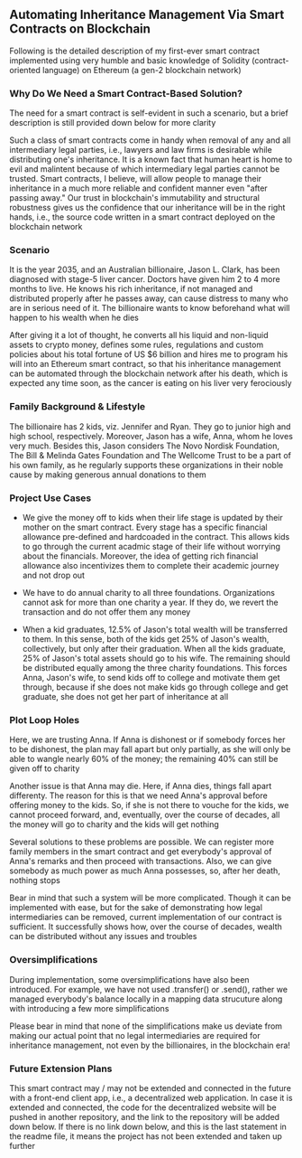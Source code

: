 ## Automating Inheritance Management Via Smart Contracts on Blockchain
Following is the detailed description of my first-ever smart contract implemented using very humble and basic knowledge of Solidity (contract-oriented language) on Ethereum (a gen-2 blockchain network)

### Why Do We Need a Smart Contract-Based Solution?
The need for a smart contract is self-evident in such a scenario, but a brief description is still provided down below for more clarity

Such a class of smart contracts come in handy when removal of any and all intermediary legal parties, i.e., lawyers and law firms is desirable while distributing one's inheritance. It is a known fact that human heart is home to evil and malintent because of which intermediary legal parties cannot be trusted. Smart contracts, I believe, will allow people to manage their inheritance in a much more reliable and confident manner even "after passing away." Our trust in blockchain's immutability and structural robustness gives us the confidence that our inheritance will be in the right hands, i.e., the source code written in a smart contract deployed on the blockchain network

### Scenario
It is the year 2035, and an Australian billionaire, Jason L. Clark, has been diagnosed with stage-5 liver cancer. Doctors have given him 2 to 4 more months to live. He knows his rich inheritance, if not managed and distributed properly after he passes away, can cause distress to many who are in serious need of it. The billionaire wants to know beforehand what will happen to his wealth when he dies

After giving it a lot of thought, he converts all his liquid and non-liquid assets to crypto money, defines some rules, regulations and custom policies about his total fortune of US $6 billion and hires me to program his will into an Ethereum smart contract, so that his inheritance management can be automated through the blockchain network after his death, which is expected any time soon, as the cancer is eating on his liver very ferociously

### Family Background & Lifestyle
The billionaire has 2 kids, viz. Jennifer and Ryan. They go to junior high and high school, respectively. Moreover, Jason has a wife, Anna, whom he loves very much. Besides this, Jason considers The Novo Nordisk Foundation, The Bill & Melinda Gates Foundation and The Wellcome Trust to be a part of his own family, as he regularly supports these organizations in their noble cause by making generous annual donations to them

### Project Use Cases
* We give the money off to kids when their life stage is updated by their mother on the smart contract. Every stage has a specific financial allowance pre-defined and hardcoaded in the contract. This allows kids to go through the current acadmic stage of their life without worrying about the financials. Moreover, the idea of getting rich financial allowance also incentivizes them to complete their academic journey and not drop out

* We have to do annual charity to all three foundations. Organizations cannot ask for more than one charity a year. If they do, we revert the transaction and do not offer them any money

* When a kid graduates, 12.5% of Jason's total wealth will be transferred to them. In this sense, both of the kids get 25% of Jason's wealth, collectively, but only after their graduation. When all the kids graduate, 25% of Jason's total assets should go to his wife. The remaining should be distributed equally among the three charity foundations. This forces Anna, Jason's wife, to send kids off to college and motivate them get through, because if she does not make kids go through college and get graduate, she does not get her part of inheritance at all

### Plot Loop Holes
Here, we are trusting Anna. If Anna is dishonest or if somebody forces her to be dishonest, the plan may fall apart but only partially, as she will only be able to wangle nearly 60% of the money; the remaining 40% can still be given off to charity

Another issue is that Anna may die. Here, if Anna dies, things fall apart differenty. The reason for this is that we need Anna's approval before offering money to the kids. So, if she is not there to vouche for the kids, we cannot proceed forward, and, eventually, over the course of decades, all the money will go to charity and the kids will get nothing

Several solutions to these problems are possible. We can register more family members in the smart contract and get everybody's approval of Anna's remarks and then proceed with transactions. Also, we can give somebody as much power as much Anna possesses, so, after her death, nothing stops

Bear in mind that such a system will be more complicated. Though it can be implemented with ease, but for the sake of demonstrating how legal intermediaries can be removed, current implementation of our contract is sufficient. It successfully shows how, over the course of decades, wealth can be distributed without any issues and troubles

### Oversimplifications
During implementation, some oversimplifications have also been introduced. For example, we have not used .transfer() or .send(), rather we managed everybody's balance locally in a mapping data strucuture along with introducing a few more simplifications

Please bear in mind that none of the simplifications make us deviate from making our actual point that no legal intermediaries are required for inheritance management, not even by the billionaires, in the blockchain era!

### Future Extension Plans
This smart contract may / may not be extended and connected in the future with a front-end client app, i.e., a decentralized web application. In case it is extended and connected, the code for the decentralized website will be pushed in another repository, and the link to the repository will be added down below. If there is no link down below, and this is the last statement in the readme file, it means the project has not been extended and taken up further
